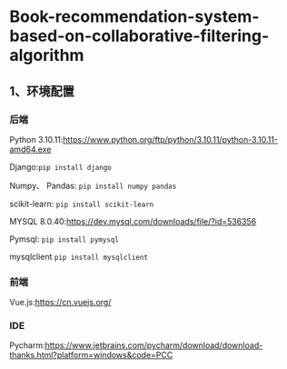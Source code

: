 # Book-recommendation-system-based-on-collaborative-filtering-algorithm

## 1、环境配置
### 后端
Python 3.10.11:https://www.python.org/ftp/python/3.10.11/python-3.10.11-amd64.exe

Django:``` pip install django ```

Numpy、 Pandas: ``` pip install numpy pandas ```

scikit-learn: ``` pip install scikit-learn ```

MYSQL 8.0.40:https://dev.mysql.com/downloads/file/?id=536356

Pymsql: ``` pip install pymysql ```

mysqlclient ``` pip install mysqlclient ```
### 前端
Vue.js:https://cn.vuejs.org/

### IDE
Pycharm:https://www.jetbrains.com/pycharm/download/download-thanks.html?platform=windows&code=PCC
